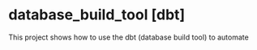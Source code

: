 # database_build_tool [dbt]
This project shows how to use the dbt (database build tool) to automate
